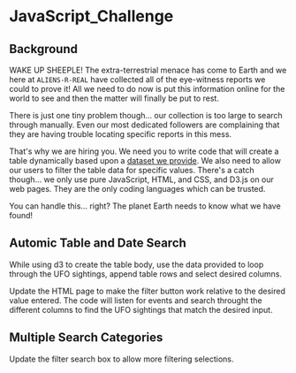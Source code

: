 # JavaScript_Challenge



## Background

WAKE UP SHEEPLE! The extra-terrestrial menace has come to Earth and we here at `ALIENS-R-REAL` have collected all of the eye-witness reports we could to prove it! All we need to do now is put this information online for the world to see and then the matter will finally be put to rest.

There is just one tiny problem though... our collection is too large to search through manually. Even our most dedicated followers are complaining that they are having trouble locating specific reports in this mess.

That's why we are hiring you. We need you to write code that will create a table dynamically based upon a [dataset we provide](StarterCode/static/js/data.js). We also need to allow our users to filter the table data for specific values. There's a catch though... we only use pure JavaScript, HTML, and CSS, and D3.js on our web pages. They are the only coding languages which can be trusted.

You can handle this... right? The planet Earth needs to know what we have found!

## Automic Table and Date Search
While using d3 to create the table body, use the data provided to loop through the UFO sightings, append table rows and select desired columns. 

Update the HTML page to make the filter button work relative to the desired value entered. The code will listen for events and search throught the different columns to find the UFO sightings that match the desired input.

## Multiple Search Categories
Update the filter search box to allow more filtering selections.



